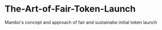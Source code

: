 # The-Art-of-Fair-Token-Launch
Mambo's concept and approach of fair and sustainabe initial token launch
